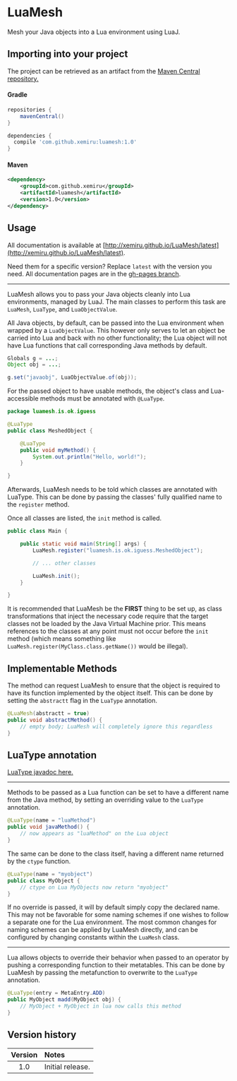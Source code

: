 # LuaMesh

Mesh your Java objects into a Lua environment using LuaJ.

## Importing into your project

The project can be retrieved as an artifact from the [Maven Central repository.](https://search.maven.org/#artifactdetails%7Ccom.github.xemiru%7Cluamesh%7C1.0%7Cjar)

#### Gradle
```groovy
repositories {
    mavenCentral()
}

dependencies {
  compile 'com.github.xemiru:luamesh:1.0'
}
```

#### Maven
```xml
<dependency>
    <groupId>com.github.xemiru</groupId>
    <artifactId>luamesh</artifactId>
    <version>1.0</version>
</dependency>
```

## Usage

All documentation is available at [http://xemiru.github.io/LuaMesh/latest](http://xemiru.github.io/LuaMesh/latest).

Need them for a specific version? Replace `latest` with the version you need. All documentation pages are in the [gh-pages branch](https://github.com/Xemiru/LuaMesh/tree/gh-pages).

----

LuaMesh allows you to pass your Java objects cleanly into Lua environments, managed by LuaJ. The main classes to perform this task are `LuaMesh`, `LuaType`, and `LuaObjectValue`.

All Java objects, by default, can be passed into the Lua environment when wrapped by a `LuaObjectValue`. This however only serves to let an object be carried into Lua and back with no other functionality; the Lua object will not have Lua functions that call corresponding Java methods by default.

```java
Globals g = ...;
Object obj = ...;

g.set("javaobj", LuaObjectValue.of(obj));
```

For the passed object to have usable methods, the object's class and Lua-accessible methods must be annotated with `@LuaType`.

```java
package luamesh.is.ok.iguess

@LuaType
public class MeshedObject {

    @LuaType
    public void myMethod() {
        System.out.println("Hello, world!");
    }

}
```

Afterwards, LuaMesh needs to be told which classes are annotated with LuaType. This can be done by passing the classes' fully qualified name to the `register` method.

Once all classes are listed, the `init` method is called.

```java
public class Main {

    public static void main(String[] args) {
        LuaMesh.register("luamesh.is.ok.iguess.MeshedObject");

        // ... other classes

        LuaMesh.init();
    }

}
```

It is recommended that LuaMesh be the **FIRST** thing to be set up, as class transformations that inject the necessary code require that the target classes not be loaded by the Java Virtual Machine prior. This means references to the classes at any point must not occur before the `init` method (which means something like `LuaMesh.register(MyClass.class.getName())` would be illegal).

## Implementable Methods

The method can request LuaMesh to ensure that the object is required to have its function implemented by the object itself. This can be done by setting the `abstractt` flag in the `LuaType` annotation.

```java
@LuaMesh(abstractt = true)
public void abstractMethod() {
    // empty body; LuaMesh will completely ignore this regardless
}
```

## LuaType annotation

[LuaType javadoc here.](https://xemiru.github.io/LuaMesh/latest/com/github/xemiru/luamesh/LuaType.html)

---

Methods to be passed as a Lua function can be set to have a different name from the Java method, by setting an overriding value to the `LuaType` annotation.

```java
@LuaType(name = "luaMethod")
public void javaMethod() {
    // now appears as "luaMethod" on the Lua object
}
```

The same can be done to the class itself, having a different name returned by the `ctype` function.

```java
@LuaType(name = "myobject")
public class MyObject {
    // ctype on Lua MyObjects now return "myobject"
}
```

If no override is passed, it will by default simply copy the declared name. This may not be favorable for some naming schemes if one wishes to follow a separate one for the Lua environment. The most common changes for naming schemes can be applied by LuaMesh directly, and can be configured by changing constants within the `LuaMesh` class.

---

Lua allows objects to override their behavior when passed to an operator by pushing a corresponding function to their metatables. This can be done by LuaMesh by passing the metafunction to overwrite to the `LuaType` annotation.

```java
@LuaType(entry = MetaEntry.ADD)
public MyObject madd(MyObject obj) {
    // MyObject + MyObject in lua now calls this method
}
```

## Version history

| Version | Notes |
|:-:|:--|
| 1.0     | Initial release. |
